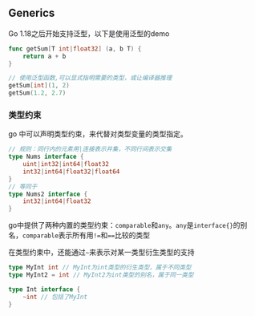 

## Generics

Go 1.18之后开始支持泛型，以下是使用泛型的demo

```go
func getSum[T int|float32] (a, b T) {
    return a + b
}

// 使用泛型函数,可以显式指明需要的类型，或让编译器推理
getSum[int](1, 2)
getSum(1.2, 2.7)
```

### 类型约束

go 中可以声明类型约束，来代替对类型变量的类型指定。

```go
// 规则：同行内的元素用|连接表示并集，不同行间表示交集
type Nums interface {
    uint|int32|int64|float32
    int32|int64|float32|float64
}
// 等同于
type Nums2 interface {
    int32|int64|float32
}
```

go中提供了两种内置的类型约束：`comparable`和`any`。`any`是`interface{}`的别名，`comparable`表示所有用`!=`和`==`比较的类型

在类型约束中，还能通过`~`来表示对某一类型衍生类型的支持

```go
type MyInt int // MyInt为int类型的衍生类型，属于不同类型
type MyInt2 = int // MyInt2为int类型的别名，属于同一类型

type Int interface {
    ~int // 包括了MyInt
}
```


